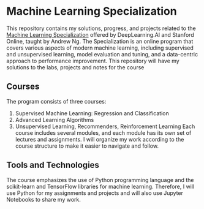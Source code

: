 # Machine Learning Specialization
This repository contains my solutions, progress, and projects related to the [Machine Learning Specialization](https://www.coursera.org/specializations/machine-learning-introduction) offered by DeepLearning.AI and Stanford Online, taught by Andrew Ng. The Specialization is an online program that covers various aspects of modern machine learning, including supervised and unsupervised learning, model evaluation and tuning, and a data-centric approach to performance improvement. This repository will have my solutions to the labs, projects and notes for the course

## Courses
The program consists of three courses:

1. Supervised Machine Learning: Regression and Classification
1. Advanced Learning Algorithms
1. Unsupervised Learning, Recommenders, Reinforcement Learning
Each course includes several modules, and each module has its own set of lectures and assignments. I will organize my work according to the course structure to make it easier to navigate and follow.

## Tools and Technologies
The course emphasizes the use of Python programming language and the scikit-learn and TensorFlow libraries for machine learning. Therefore, I will use Python for my assignments and projects and will also use Jupyter Notebooks to share my work.
